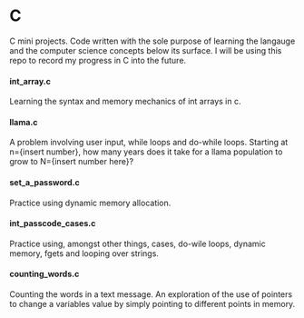# C
C mini projects. Code written with the sole purpose of learning the langauge and the computer science concepts below its surface. I will be using this repo to record my progress in C into the future.

#### int_array.c
Learning the syntax and memory mechanics of int arrays in c.

#### llama.c
A problem involving user input, while loops and do-while loops. Starting at n={insert number}, how many years does it take for a llama population to grow to N={insert number here}?

#### set_a_password.c
Practice using dynamic memory allocation.

#### int_passcode_cases.c
Practice using, amongst other things, cases, do-wile loops, dynamic memory, fgets and looping over strings.

#### counting_words.c
Counting the words in a text message. An exploration of the use of pointers to change a variables value by simply pointing to different points in memory.
